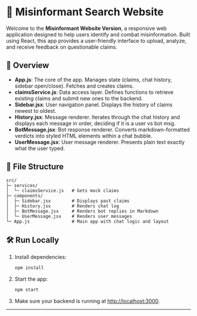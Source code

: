 # 🔎 Misinformant Search Website

Welcome to the **Misinformant Website Version**, a responsive web application designed to help users identify and combat misinformation. Built using React, this app provides a user-friendly interface to upload, analyze, and receive feedback on questionable claims.

## 🚀 Overview

- **App.js**: The core of the app. Manages state (claims, chat history, sidebar open/close). Fetches and creates claims.
- **claimsService.js**: Data access layer. Defines functions to retrieve existing claims and submit new ones to the backend.
- **Sidebar.jsx**: User navigation panel. Displays the history of claims newest to oldest.
- **History.jsx**: Message renderer. Iterates through the chat history and displays each message in order, deciding if it is a user vs bot msg.
- **BotMessage.jsx**: Bot response renderer. Converts markdown-formatted verdicts into styled HTML elements within a chat bubble.
- **UserMessage.jsx**: User message renderer. Presents plain text exactly what the user typed.

## 📁 File Structure

```
src/
├─ services/
│  └─ claimsService.js   # Gets mock claims
├─ components/
│  ├─ Sidebar.jsx        # Displays past claims
│  ├─ History.jsx        # Renders chat log
│  ├─ BotMessage.jsx     # Renders bot replies in Markdown
│  └─ UserMessage.jsx    # Renders user messages
└─ App.js                # Main app with chat logic and layout
```

## 🛠️ Run Locally

1. Install dependencies:

   ```bash
   npm install
   ```

2. Start the app:

   ```bash
   npm start
   ```

3. Make sure your backend is running at [http://localhost:3000](http://localhost:3000).

---
